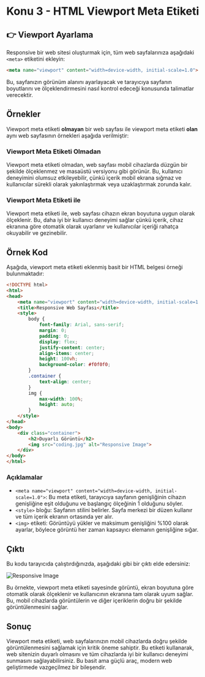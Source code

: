# Konu 3 - HTML Viewport Meta Etiketi

## **👉** Viewport Ayarlama

Responsive bir web sitesi oluşturmak için, tüm web sayfalarınıza aşağıdaki `<meta>` etiketini ekleyin:

```html
<meta name="viewport" content="width=device-width, initial-scale=1.0">
```

Bu, sayfanızın görünüm alanını ayarlayacak ve tarayıcıya sayfanın boyutlarını ve ölçeklendirmesini nasıl kontrol edeceği konusunda talimatlar verecektir.

## Örnekler

Viewport meta etiketi **olmayan** bir web sayfası ile viewport meta etiketi **olan** aynı web sayfasının örnekleri aşağıda verilmiştir:

### Viewport Meta Etiketi Olmadan

Viewport meta etiketi olmadan, web sayfası mobil cihazlarda düzgün bir şekilde ölçeklenmez ve masaüstü versiyonu gibi görünür. Bu, kullanıcı deneyimini olumsuz etkileyebilir, çünkü içerik mobil ekrana sığmaz ve kullanıcılar sürekli olarak yakınlaştırmak veya uzaklaştırmak zorunda kalır.

### Viewport Meta Etiketi ile

Viewport meta etiketi ile, web sayfası cihazın ekran boyutuna uygun olarak ölçeklenir. Bu, daha iyi bir kullanıcı deneyimi sağlar çünkü içerik, cihaz ekranına göre otomatik olarak uyarlanır ve kullanıcılar içeriği rahatça okuyabilir ve gezinebilir.

## Örnek Kod

Aşağıda, viewport meta etiketi eklenmiş basit bir HTML belgesi örneği bulunmaktadır:

```html
<!DOCTYPE html>
<html>
<head>
    <meta name="viewport" content="width=device-width, initial-scale=1.0">
    <title>Responsive Web Sayfası</title>
    <style>
        body {
            font-family: Arial, sans-serif;
            margin: 0;
            padding: 0;
            display: flex;
            justify-content: center;
            align-items: center;
            height: 100vh;
            background-color: #f0f0f0;
        }
        .container {
            text-align: center;
        }
        img {
            max-width: 100%;
            height: auto;
        }
    </style>
</head>
<body>
    <div class="container">
        <h2>Duyarlı Görüntü</h2>
        <img src="coding.jpg" alt="Responsive Image">
    </div>
</body>
</html>
```

### Açıklamalar

- `<meta name="viewport" content="width=device-width, initial-scale=1.0">`: Bu meta etiketi, tarayıcıya sayfanın genişliğinin cihazın genişliğine eşit olduğunu ve başlangıç ölçeğinin 1 olduğunu söyler.
- `<style>` bloğu: Sayfanın stilini belirler. Sayfa merkezi bir düzen kullanır ve tüm içerik ekranın ortasında yer alır.
- `<img>` etiketi: Görüntüyü yükler ve maksimum genişliğini %100 olarak ayarlar, böylece görüntü her zaman kapsayıcı elemanın genişliğine sığar.

## Çıktı

Bu kodu tarayıcıda çalıştırdığınızda, aşağıdaki gibi bir çıktı elde edersiniz:

![Responsive Image](file-ibCyI9bUEOSwSyDvEztFEBWT)

Bu örnekte, viewport meta etiketi sayesinde görüntü, ekran boyutuna göre otomatik olarak ölçeklenir ve kullanıcının ekranına tam olarak uyum sağlar. Bu, mobil cihazlarda görüntülerin ve diğer içeriklerin doğru bir şekilde görüntülenmesini sağlar.

## Sonuç

Viewport meta etiketi, web sayfalarınızın mobil cihazlarda doğru şekilde görüntülenmesini sağlamak için kritik öneme sahiptir. Bu etiketi kullanarak, web sitenizin duyarlı olmasını ve tüm cihazlarda iyi bir kullanıcı deneyimi sunmasını sağlayabilirsiniz. Bu basit ama güçlü araç, modern web geliştirmede vazgeçilmez bir bileşendir.